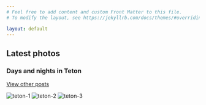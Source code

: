 ```yaml
---
# Feel free to add content and custom Front Matter to this file.
# To modify the layout, see https://jekyllrb.com/docs/themes/#overriding-theme-defaults

layout: default
---
```

## Latest photos
### Days and nights in Teton

[View other posts](/all-posts)

![teton-1](/imgs/DSC_2362.jpg)
![teton-2](/imgs/DSC_2492.jpg)
![teton-3](/imgs/DSC_2473.jpg)




